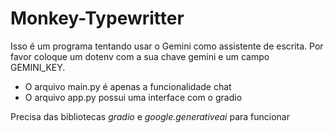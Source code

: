 # Monkey-Typewritter
Isso é um programa tentando usar o Gemini como assistente de escrita.
Por favor coloque um dotenv com a sua chave gemini e um campo GEMINI_KEY.

* O arquivo main.py é apenas a funcionalidade chat
* O arquivo app.py possui uma interface com o gradio

Precisa das bibliotecas *gradio* e *google.generativeai* para funcionar
